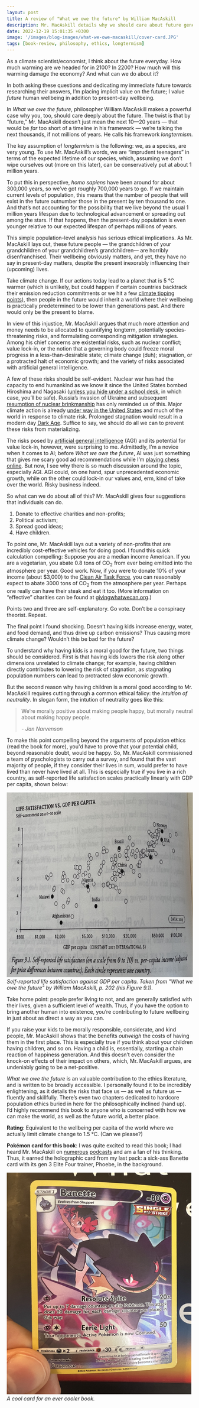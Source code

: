 ```yaml
---
layout: post
title: A review of "What we owe the future" by William MacAskill
description: Mr. MacAskill details why we should care about future generations, what puts them at risk, and what we can do the secure their wellbeing. Also, he tells you why you should have kids.
date: 2022-12-19 15:01:35 +0300
image: '/images/blog-images/what-we-owe-macaskill/cover-card.JPG'
tags: [book-review, philosophy, ethics, longtermism]
---
```


As a climate scientist/economist, I think about the future everyday. How much warming are we headed for in 2100? In 2200? How much will this warming damage the economy? And what can we do about it? 

In both asking these questions and dedicating my immediate future towards researching their answers, I’m placing implicit value on the future; I value _future_ human wellbeing in addition to present-day wellbeing. 

In _What we owe the future_, philosopher William MacAskill makes a powerful case why you, too, should care deeply about the future. The twist is that by “future,” Mr. MacAskill doesn’t just mean the next 10—20 years — that would be _far_ too short of a timeline in his framework — we’re talking the next thousands, if not millions of years. He calls his framework _longtermism_. 

The key assumption of _longtermism_ is the following: we, as a species, are very young. To use Mr. MacAskill’s words, we are “imprudent teenagers” in terms of the expected lifetime of our species, which, assuming we don’t wipe ourselves out (more on this later), can be conservatively put at about 1 million years.

To put this in perspective, _homo sapiens_ have been around for about 300,000 years, so we’ve got roughly 700,000 years to go. If we maintain current levels of population, this means that the number of people that will exist in the future outnumber those in the present by ten thousand to one. And that’s not accounting for the possibility that we live beyond the usual 1 million years lifespan due to technological advancement or spreading out among the stars. If that happens, then the present-day population is even younger relative to our expected lifespan of perhaps millions of years.

This simple population-level analysis has serious ethical implications. As Mr. MacAskill lays out, these future people — the grandchildren of your grandchildren of your grandchildren’s grandchildren— are horribly disenfranchised. Their wellbeing obviously matters, and yet, they have no say in present-day matters, despite the present inexorably influencing their (upcoming) lives. 

Take climate change. If our actions today lead to a planet that is 5 &deg;C warmer (which is unlikely, but could happen if certain countries backtrack their emission reduction commitments or we hit a few [climate tipping points](https://en.wikipedia.org/wiki/Tipping_points_in_the_climate_system)), then people in the future would inherit a world where their wellbeing is practically predetermined to be lower than generations past. And there would only be the present to blame. 

In view of this injustice, Mr. MacAskill argues that much more attention and money needs to be allocated to quantifying longterm, potentially species-threatening risks, and formulating corresponding mitigation strategies. Among his chief concerns are existential risks, such as nuclear conflict; value lock-in, or the notion that a governing body could freeze moral progress in a less-than-desirable state; climate change (duh); stagnation, or a protracted halt of economic growth; and the variety of risks associated with artificial general intelligence. 

A few of these risks should be self-evident. Nuclear war has had the capacity to end humankind as we know it since the United States bombed Hiroshima and Nagasaki ([unless you hide under a school desk](https://www.history.com/news/duck-cover-drills-cold-war-arms-race), in which case, you’ll be safe). Russia’s invasion of Ukraine and subsequent [resumption of nuclear brinkmanship](https://www.heritage.org/defense/commentary/putins-dangerous-nuclear-brinkmanship-ukraine) has only reminded us of this. Major climate action is already [under way in the United States](https://www.project-syndicate.org/commentary/inflation-reduction-act-global-clean-energy-race-by-gernot-wagner-2022-08) and much of the world in response to climate risk. Prolonged stagnation would result in a modern day [Dark Age](https://en.wikipedia.org/wiki/Dark_Ages_(historiography)). Suffice to say, we should do all we can to prevent these risks from materializing.

The risks posed by [artificial general intelligence](https://en.wikipedia.org/wiki/Artificial_general_intelligence) (AGI) and its potential for value lock-in, however, were surprising to me. Admittedly, I’m a novice when it comes to AI; before _What we owe the future_, AI was just something that gives me scary good ad recommendations while I’m [playing chess online](https://www.chess.com/home). But now, I see why there is so much discussion around the topic, especially AGI. AGI could, on one hand, spur unprecedented economic growth, while on the other could lock-in our values and, erm, kind of take over the world. Risky business indeed.

So what can we do about all of this? Mr. MacAskill gives four suggestions that individuals can do. 

1. Donate to effective charities and non-profits;
2. Political activism;
3. Spread good ideas;
4. Have children.

To point one, Mr. MacAskill lays out a variety of non-profits that are incredibly cost-effective vehicles for doing good. I found this quick calculation compelling: Suppose you are a median income American. If you are a vegetarian, you abate 0.8 tons of CO<sub>2</sub> from ever being emitted into the atmosphere per year. Good work. Now, if you were to donate 10% of your income (about $3,000) to the [Clean Air Task Force](https://www.catf.us/), you can reasonably expect to abate 3000 tons of CO<sub>2</sub> from the atmosphere per year. Perhaps one really can have their steak and eat it too. (More information on “effective” charities can be found at [givingwhatwecan.org](https://www.givingwhatwecan.org/).)

Points two and three are self-explanatory. Go vote. Don’t be a conspiracy theorist. Repeat.

The final point I found shocking. Doesn’t having kids increase energy, water, and food demand, and thus drive up carbon emissions? Thus causing more climate change? Wouldn’t this be bad for the future?

To understand why having kids is a moral good for the future, two things should be considered. First is that having kids lowers the risk along other dimensions unrelated to climate change; for example, having children directly contributes to lowering the risk of stagnation, as stagnating population numbers can lead to protracted slow economic growth.

But the second reason why having children is a moral good according to Mr. MacAskill requires cutting through a common ethical falicy: the _intuition of neutrality_. In slogan form, the intution of neutrality goes like this:

> We’re morally positive about making people happy, but morally neutral about making happy people. 
>
><cite>- Jan Narvenson</cite>

To make this point compelling beyond the arguments of population ethics (read the book for more), you'd have to prove that your potential child, beyond reasonable doubt, would be happy. So, Mr. MacAskill commissioned a team of pyschologists to carry out a survey, and found that the vast majority of people, if they consider their lives in sum, would prefer to have lived than never have lived at all. This is especially true if you live in a rich country, as self-reported life satisfaction scales practically linearly with GDP per capita, shown below:

<div class="gallery-box">
  <div class="gallery">
    <img src="/images/blog-images/what-we-owe-macaskill/life-satis-gdpc.JPG" loading="lazy" style="width:700px;height:500px;">
  </div>
  <em>Self-reported life satisfaction against GDP per capita. Taken from "What we owe the future" by William MacAskill, p. 202 (his Figure 9.1).</em>
</div>

Take home point: people prefer living to not, and are generally satisfied with their lives, given a sufficient level of wealth. Thus, if you have the option to bring another human into existence, you’re contributing to future wellbeing in just about as direct a way as you can. 

If you raise your kids to be morally responsible, considerate, and kind people, Mr. MacAskill shows that the benefits _outweigh_ the costs of having them in the first place. This is especially true if you think about your children having children, and so on. Having a child is, essentially, starting a chain reaction of happiness generation. And this doesn’t even consider the knock-on effects of their impact on others, which, Mr. MacAskill argues, are undeniably going to be a net-positive.

_What we owe the future_ is an valuable contribution to the ethics literature, and is written to be broadly accessible. I personally found it to be incredibly enlightening, as it details the risks that face us — as well as future us — fluently and skillfully. There’s even two chapters dedicated to hardcore population ethics buried in here for the philosophically inclined (hand up). I’d highly recommend this book to anyone who is concerned with how we can make the world, as well as the future world, a better place.

**Rating**: Equivalent to the wellbeing per capita of the world where we actually limit climate change to 1.5 &deg;C. (Can we please?)

**Pok&eacute;mon card for this book**: I was quite excited to read this book; I had heard Mr. MacAskill on [numerous](https://open.spotify.com/episode/3MhhpUIn9BDvJVDwA6UbYN?si=41bc6c4284ff4394) [podcasts](https://open.spotify.com/episode/6RDHeBv0piiR2PekXUQBPZ?si=3af63486dbb54db0) and am a fan of his thinking. Thus, it earned the holographic card from my last pack: a sick-ass Banette card with its gen 3 Elite Four trainer, Phoebe, in the background.


<div class="gallery-box">
  <div class="gallery">
    <img src="/images/blog-images/what-we-owe-macaskill/card.JPG" loading="lazy" style="width:500px;height:600px;">
  </div>
  <em>A cool card for an ever cooler book.</em>
</div>